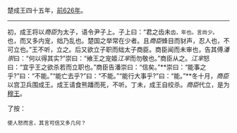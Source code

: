 楚成王四十五年，[前626年](公元/前650年~前601年.md)。

---

初，成王将以*商臣*为太子，语令尹子上。子上曰：“君之齿未`齿，年也。言尚少。`也，而又多内宠，绌乃乱也。楚国之举常在少者。且*商臣*蜂目而豺声，忍人也，不可立也。”王不听，立之。后又欲立子职而绌太子商臣。商臣闻而未审也，告其傅*潘崇*曰：“何以得其实?”崇曰：“飨王之宠姬*江芈*而勿敬也。”商臣从之。*江芈*怒曰：“宜乎王之欲杀若而立职也。”商臣告潘崇曰：“信矣。”**崇曰：“能事之乎?”曰：“不能。”“能亡去乎?”曰：“不能。”“能行大事乎?”曰：“能。”**冬十月，*商臣*以宫卫兵围成王。成王请食熊蹯而死，不听。丁未，成王自绞杀。*商臣*代立，是为[穆王](楚/穆王.md)。



了按：

```
使人怒而言，其言可信又多几何？
```